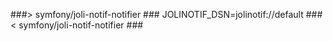 ###> symfony/joli-notif-notifier ###
JOLINOTIF_DSN=jolinotif://default
###< symfony/joli-notif-notifier ###